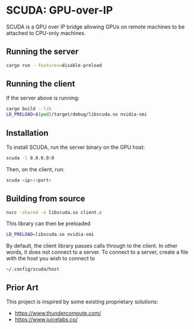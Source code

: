 # SCUDA: GPU-over-IP

SCUDA is a GPU over IP bridge allowing GPUs on remote machines to be attached
to CPU-only machines.

## Running the server

```sh
cargo run --features=disable-preload
```

## Running the client

If the server above is running:

```sh
cargo build --lib
LD_PRELOAD=$(pwd)/target/debug/libscuda.so nvidia-smi
```

## Installation

To install SCUDA, run the server binary on the GPU host:

```sh
scuda -l 0.0.0.0:0
```

Then, on the client, run:

```sh
scuda <ip>:<port>
```

## Building from source

```sh
nvcc -shared -o libscuda.so client.c
```

This library can then be preloaded

```sh
LD_PRELOAD=libscuda.so nvidia-smi
```

By default, the client library passes calls through to the client. In other words,
it does not connect to a server. To connect to a server, create a file with the
host you wish to connect to

```
~/.config/scuda/host
```

## Prior Art

This project is inspired by some existing proprietary solutions:

- https://www.thundercompute.com/
- https://www.juicelabs.co/
